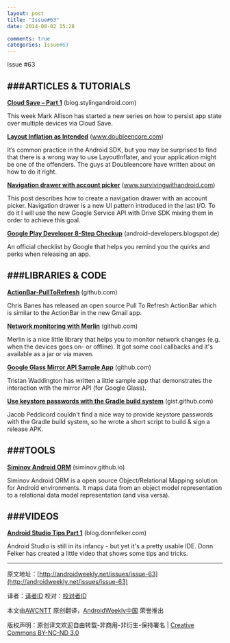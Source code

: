 ```yaml
---
layout: post
title: "Issue#63"
date: 2014-08-02 15:28

comments: true
categories: Issue#63
---
```


Issue #63

###ARTICLES & TUTORIALS
---

[**Cloud Save – Part 1**](http://blog.stylingandroid.com/archives/1837) (blog.stylingandroid.com)

This week Mark Allison has started a new series on how to persist app state over multiple devices via Cloud Save.

 
[**Layout Inflation as Intended**](http://www.doubleencore.com/2013/05/layout-inflation-as-intended/) (www.doubleencore.com) 

It’s common practice in the Android SDK, but you may be surprised to find that there is a wrong way to use LayoutInflater, and your application might be one of the offenders. The guys at Doubleencore have written about on how to do it right.

[**Navigation drawer with account picker**](http://www.survivingwithandroid.com/2013/06/navigation-drawer-with-account-picker.html) (www.survivingwithandroid.com) 

This post describes how to create a navigation drawer with an account picker. Navigation drawer is a new UI pattern introduced in the last I/O. To do it I will use the new Google Service API with Drive SDK mixing them in order to achieve this goal.

[**Google Play Developer 8-Step Checkup**](http://android-developers.blogspot.de/2013/06/google-play-developer-8-step-checkup.html?utm_source=feedly&utm_medium=feed&utm_campaign=Feed:+PlanetAndroidCom+(Planet+Android)) (android-developers.blogspot.de) 

An official checklist by Google that helps you remind you the quirks and perks when releasing an app.

###LIBRARIES & CODE
---

[**ActionBar-PullToRefresh**](https://github.com/chrisbanes/ActionBar-PullToRefresh) (github.com) 

Chris Banes has released an open source Pull To Refresh ActionBar which is similar to the ActionBar in the new Gmail app.

[**Network monitoring with Merlin**](https://github.com/novoda/merlin) (github.com) 

Merlin is a nice little library that helps you to monitor network changes (e.g. when the devices goes on- or offline). It got some cool callbacks and it's available as a jar or via maven.

[**Google Glass Mirror API Sample App**](https://github.com/twaddington/mirror-quickstart-android) (github.com) 

Tristan Waddington has written a little sample app that demonstrates the interaction with the mirror API (for Google Glass).

[**Use keystore passwords with the Gradle build system**](https://gist.github.com/jpeddicord/5710705) (gist.github.com) 

Jacob Peddicord couldn't find a nice way to provide keystore passwords with the Gradle build system, so he wrote a short script to build & sign a release APK.

###TOOLS
---

[**Siminov Android ORM**](http://siminov.github.io/android-orm/) (siminov.github.io) 

Siminov Android ORM is a open source Object/Relational Mapping solution for Android environments. It maps data from an object model representation to a relational data model representation (and visa versa).

###VIDEOS
---

[**Android Studio Tips Part 1**](http://blog.donnfelker.com/2013/06/06/android-studio-tips-and-tricks-part-1/) (blog.donnfelker.com)

Android Studio is still in its infancy - but yet it's a pretty usable IDE. Donn Felker has created a little video that shows some tips and tricks.


---


原文地址：[http://androidweekly.net/issues/issue-63](http://androidweekly.net/issues/issue-63)

译者：[译者ID](https://github.com/译者ID) 校对：[校对者ID](https://github.com/校对者ID)

本文由[AWCNTT](https://github.com/AWCNTT) 原创翻译，[AndroidWeekly中国](http://www.androidweekly.cn/) 荣誉推出

版权声明：原创译文欢迎自由转载-非商用-非衍生-保持署名 | [Creative Commons BY-NC-ND 3.0](http://creativecommons.org/licenses/by-nc-nd/3.0/deed.zh)